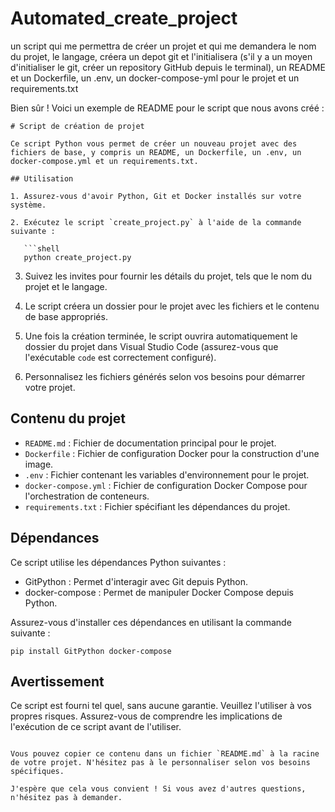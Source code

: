 # Automated_create_project
un script qui me permettra de créer un projet et qui me demandera le nom du projet, le langage, créera un depot git et l'initialisera (s'il y a un moyen d'initialiser le git, créer un repository GitHub depuis le terminal), un README et un Dockerfile, un .env, un docker-compose-yml pour le projet et un requirements.txt

Bien sûr ! Voici un exemple de README pour le script que nous avons créé :

```
# Script de création de projet

Ce script Python vous permet de créer un nouveau projet avec des fichiers de base, y compris un README, un Dockerfile, un .env, un docker-compose.yml et un requirements.txt.

## Utilisation

1. Assurez-vous d'avoir Python, Git et Docker installés sur votre système.

2. Exécutez le script `create_project.py` à l'aide de la commande suivante :

   ```shell
   python create_project.py
   ```

3. Suivez les invites pour fournir les détails du projet, tels que le nom du projet et le langage.

4. Le script créera un dossier pour le projet avec les fichiers et le contenu de base appropriés.

5. Une fois la création terminée, le script ouvrira automatiquement le dossier du projet dans Visual Studio Code (assurez-vous que l'exécutable `code` est correctement configuré).

6. Personnalisez les fichiers générés selon vos besoins pour démarrer votre projet.

## Contenu du projet

- `README.md` : Fichier de documentation principal pour le projet.
- `Dockerfile` : Fichier de configuration Docker pour la construction d'une image.
- `.env` : Fichier contenant les variables d'environnement pour le projet.
- `docker-compose.yml` : Fichier de configuration Docker Compose pour l'orchestration de conteneurs.
- `requirements.txt` : Fichier spécifiant les dépendances du projet.

## Dépendances

Ce script utilise les dépendances Python suivantes :

- GitPython : Permet d'interagir avec Git depuis Python.
- docker-compose : Permet de manipuler Docker Compose depuis Python.

Assurez-vous d'installer ces dépendances en utilisant la commande suivante :

```shell
pip install GitPython docker-compose
```

## Avertissement

Ce script est fourni tel quel, sans aucune garantie. Veuillez l'utiliser à vos propres risques. Assurez-vous de comprendre les implications de l'exécution de ce script avant de l'utiliser.

```

Vous pouvez copier ce contenu dans un fichier `README.md` à la racine de votre projet. N'hésitez pas à le personnaliser selon vos besoins spécifiques.

J'espère que cela vous convient ! Si vous avez d'autres questions, n'hésitez pas à demander.
